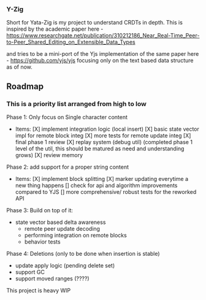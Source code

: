 ### Y-Zig

Short for Yata-Zig is my project to understand CRDTs in depth.
This is inspired by the academic paper here - https://www.researchgate.net/publication/310212186_Near_Real-Time_Peer-to-Peer_Shared_Editing_on_Extensible_Data_Types

and tries to be a mini-port of the Yjs implementation of the same paper here -
https://github.com/yjs/yjs
focusing only on the text based data structure as of now.

## Roadmap

### This is a priority list arranged from high to low
Phase 1: Only focus on Single character content
- Items:
  [X] implement integration logic (local insert)
  [X] basic state vector impl for remote block integ
  [X] more tests for remote update integ
  [X] final phase 1 review
  [X] replay system (debug util) (completed phase 1 level of the util, this should be matured as need and understanding grows)
  [X] review memory

Phase 2: add support for a proper string content
- Items:
  [X] implement block splitting
  [X] marker updating everytime a new thing happens
  [] check for api and algorithm improvements compared to YJS
  [] more comprehensive/ robust tests for the reworked API

Phase 3: Build on top of it:
- state vector based delta awareness
  - remote peer update decoding
  - performing integration on remote blocks
  - behavior tests

Phase 4: Deletions (only to be done when insertion is stable)
- update apply logic (pending delete set)
- support GC
- support moved ranges (????)

This project is heavy WIP
